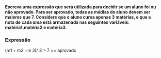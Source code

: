 #### Escreva uma expressão que será utilizada para decidir se um aluno foi ou não aprovado. Para ser aprovado, todas as médias do aluno devem ser maiores que 7. Considere que o aluno cursa apenas 3 matérias, e que a nota de cada uma está armazenada nas seguintes variáveis: matéria1,matéria2 e matéria3.

### Expressão
(m1 + m2 +m 3)/ 3 > 7 == aprovado